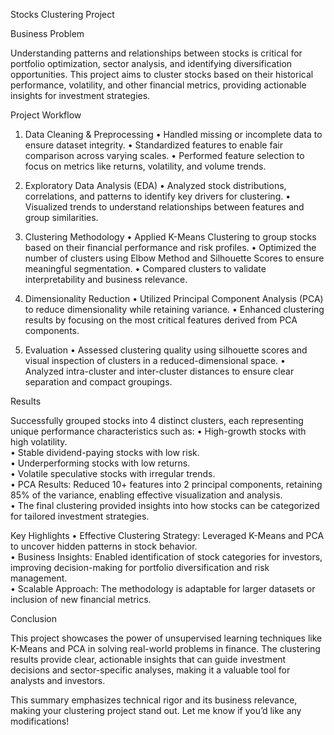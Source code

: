 Stocks Clustering Project

Business Problem

Understanding patterns and relationships between stocks is critical for portfolio optimization, sector analysis, and identifying diversification opportunities. This project aims to cluster stocks based on their historical performance, volatility, and other financial metrics, providing actionable insights for investment strategies.

Project Workflow

1. Data Cleaning & Preprocessing
	•	Handled missing or incomplete data to ensure dataset integrity.
	•	Standardized features to enable fair comparison across varying scales.
	•	Performed feature selection to focus on metrics like returns, volatility, and volume trends.

2. Exploratory Data Analysis (EDA)
	•	Analyzed stock distributions, correlations, and patterns to identify key drivers for clustering.
	•	Visualized trends to understand relationships between features and group similarities.

3. Clustering Methodology
	•	Applied K-Means Clustering to group stocks based on their financial performance and risk profiles.
	•	Optimized the number of clusters using Elbow Method and Silhouette Scores to ensure meaningful segmentation.
	•	Compared clusters to validate interpretability and business relevance.

4. Dimensionality Reduction
	•	Utilized Principal Component Analysis (PCA) to reduce dimensionality while retaining variance.
	•	Enhanced clustering results by focusing on the most critical features derived from PCA components.

5. Evaluation
	•	Assessed clustering quality using silhouette scores and visual inspection of clusters in a reduced-dimensional space.
	•	Analyzed intra-cluster and inter-cluster distances to ensure clear separation and compact groupings.

Results

Successfully grouped stocks into 4 distinct clusters, each representing unique performance characteristics such as:
	•	High-growth stocks with high volatility.  
	•	Stable dividend-paying stocks with low risk.  
	•	Underperforming stocks with low returns.  
	•	Volatile speculative stocks with irregular trends.  
	•	PCA Results: Reduced 10+ features into 2 principal components, retaining 85% of the variance, enabling effective visualization and analysis.  
	•	The final clustering provided insights into how stocks can be categorized for tailored investment strategies.  

Key Highlights
	•	Effective Clustering Strategy: Leveraged K-Means and PCA to uncover hidden patterns in stock behavior.  
	•	Business Insights: Enabled identification of stock categories for investors, improving decision-making for portfolio diversification and risk management.  
	•	Scalable Approach: The methodology is adaptable for larger datasets or inclusion of new financial metrics.  

Conclusion

This project showcases the power of unsupervised learning techniques like K-Means and PCA in solving real-world problems in finance. The clustering results provide clear, actionable insights that can guide investment decisions and sector-specific analyses, making it a valuable tool for analysts and investors.

This summary emphasizes technical rigor and its business relevance, making your clustering project stand out. Let me know if you’d like any modifications!
